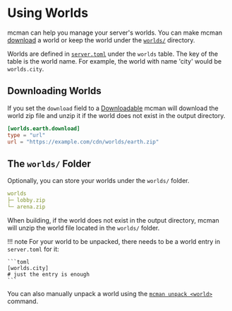 # Using Worlds

mcman can help you manage your server's worlds. You can make mcman [download](#downloading-worlds) a world or keep the world under the [`worlds/`]() directory.

Worlds are defined in [`server.toml`](../reference/server.toml.md) under the `worlds` table. The key of the table is the world name. For example, the world with name 'city' would be `worlds.city`.

## Downloading Worlds

If you set the `download` field to a [Downloadable](../reference/downloadable/index.md) mcman will download the world zip file and unzip it if the world does not exist in the output directory.

```toml
[worlds.earth.download]
type = "url"
url = "https://example.com/cdn/worlds/earth.zip"
```

## The `worlds/` Folder

Optionally, you can store your worlds under the `worlds/` folder.

```yaml
worlds
├─ lobby.zip
└─ arena.zip
```

When building, if the world does not exist in the output directory, mcman will unzip the world file located in the `worlds/` folder.

!!! note
    For your world to be unpacked, there needs to be a world entry in `server.toml` for it:

    ```toml
    [worlds.city]
    # just the entry is enough
    ```

You can also manually unpack a world using the [`mcman unpack <world>`](../commands/world.md) command.
